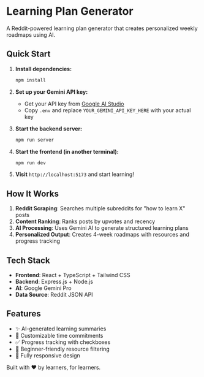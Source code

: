 # Learning Plan Generator

A Reddit-powered learning plan generator that creates personalized weekly roadmaps using AI.

## Quick Start

1. **Install dependencies:**
   ```bash
   npm install
   ```

2. **Set up your Gemini API key:**
   - Get your API key from [Google AI Studio](https://makersuite.google.com/app/apikey)
   - Copy `.env` and replace `YOUR_GEMINI_API_KEY_HERE` with your actual key

3. **Start the backend server:**
   ```bash
   npm run server
   ```

4. **Start the frontend (in another terminal):**
   ```bash
   npm run dev
   ```

5. **Visit** `http://localhost:5173` and start learning!

## How It Works

1. **Reddit Scraping**: Searches multiple subreddits for "how to learn X" posts
2. **Content Ranking**: Ranks posts by upvotes and recency
3. **AI Processing**: Uses Gemini AI to generate structured learning plans
4. **Personalized Output**: Creates 4-week roadmaps with resources and progress tracking

## Tech Stack

- **Frontend**: React + TypeScript + Tailwind CSS
- **Backend**: Express.js + Node.js
- **AI**: Google Gemini Pro
- **Data Source**: Reddit JSON API

## Features

- ✨ AI-generated learning summaries
- 📅 Customizable time commitments
- ✅ Progress tracking with checkboxes
- 🎯 Beginner-friendly resource filtering
- 📱 Fully responsive design

Built with ❤️ by learners, for learners.